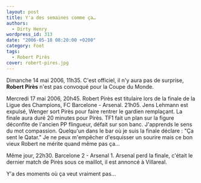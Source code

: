 ```yaml
---
layout: post
title: Y'a des semaines comme ça…
authors:
  - Dirty Henry
wordpress_id: 313
date: "2006-05-18 08:20:00 +0200"
category: Foot
tags:
  - Robert Pirès
cover: robert-pires.jpg
---
```


Dimanche 14 mai 2006, 11h35. C'est officiel, il n'y aura pas de surprise,
**Robert Pirès** n'est pas convoqué pour la Coupe du Monde.

Mercredi 17 mai 2006, 20h45. Robert Pirès est titulaire lors de la finale de la
Ligue des Champions, FC Barcelone - Arsenal. 21h05. Jens Lehmann est expulsé,
Wenger sort Pirès pour faire rentrer le gardien remplaçant. La finale aura duré
20 minutes pour Pirès. TF1 fait un plan sur la figure déconfite de l'ancien PP
flingueur, défait sur son banc. J'apprends le sens du mot compassion. Quelqu'un
dans le bar où je suis la finale déclare : "Ça sent le Qatar." Je ne peux
m'empêcher d'esquisser un sourire mais ce bon vieux Robert ne mérite quand même
pas ça…

Même jour, 22h30. Barcelone 2 - Arsenal 1. Arsenal perd la finale, c'était le
dernier match de Pirès sous ce maillot, il est annoncé à Villareal.

Y'a des moments où ça veut vraiment pas…
